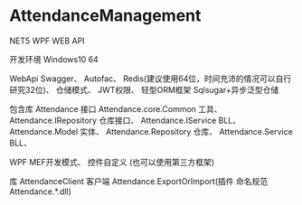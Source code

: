 # AttendanceManagement
NET5 WPF WEB API

开发环境
Windows10 64

WebApi 
  Swagger、
  Autofac、
  Redis(建议使用64位，时间充沛的情况可以自行研究32位)、
  仓储模式、
  JWT权限、
  轻型ORM框架 Sqlsugar+异步泛型仓储
  
  包含库
    Attendance 接口
    Attendance.core.Common 工具、
    Attendance.IRepository 仓库接口、
    Attendance.IService  BLL、
    Attendance.Model 实体、
    Attendance.Repository 仓库、
    Attendance.Service   BLL、
  
WPF 
  MEF开发模式、
  控件自定义 
  (也可以使用第三方框架)
  
  库
  AttendanceClient 客户端
  Attendance.ExportOrImport(插件 命名规范 Attendance.*.dll)
